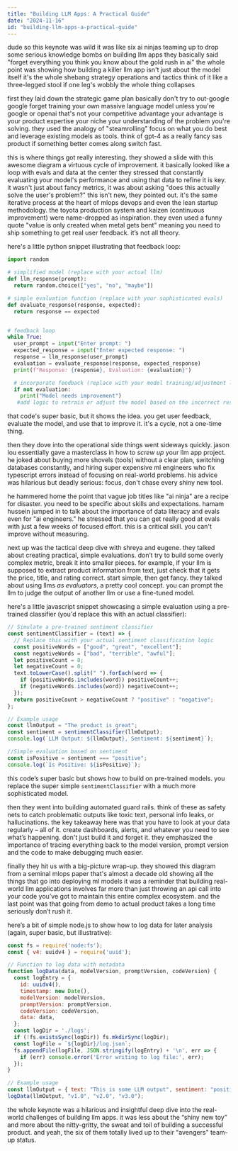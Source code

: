 ```yaml
---
title: "Building LLM Apps: A Practical Guide"
date: "2024-11-16"
id: "building-llm-apps-a-practical-guide"
---
```


dude so this keynote was wild it was like six ai ninjas teaming up to drop some serious knowledge bombs on building llm apps  they basically said "forget everything you think you know about the gold rush in ai"  the whole point was showing how building a killer llm app isn't just about the model itself it's the whole shebang  strategy operations and tactics  think of it like a three-legged stool  if one leg's wobbly the whole thing collapses

first they laid down the strategic game plan  basically don't try to out-google google  forget training your own massive language model unless you're google or openai  that's not your competitive advantage  your advantage is your product expertise your niche your understanding of the problem you're solving.  they used the analogy of "steamrolling"  focus on what you do best and leverage existing models as tools.   think of gpt-4 as a really fancy sas product  if something better comes along switch fast.

this is where things got really interesting. they showed a slide with this awesome diagram a virtuous cycle of improvement.  it basically looked like a loop with evals and data at the center  they stressed that constantly evaluating your model's performance and using that data to refine it is key.  it wasn't just about fancy metrics, it was about asking "does this actually solve the user's problem?"  this isn't new, they pointed out.  it's the same iterative process at the heart of mlops devops and even the lean startup methodology.  the toyota production system and kaizen (continuous improvement) were name-dropped as inspiration.  they even used a funny quote "value is only created when metal gets bent" meaning you need to ship something to get real user feedback.  it’s not all theory.


here's a little python snippet illustrating that feedback loop:

```python
import random

# simplified model (replace with your actual llm)
def llm_response(prompt):
  return random.choice(["yes", "no", "maybe"])

# simple evaluation function (replace with your sophisticated evals)
def evaluate_response(response, expected):
  return response == expected


# feedback loop
while True:
  user_prompt = input("Enter prompt: ")
  expected_response = input("Enter expected response: ")
  response = llm_response(user_prompt)
  evaluation = evaluate_response(response, expected_response)
  print(f"Response: {response}, Evaluation: {evaluation}")

  # incorporate feedback (replace with your model training/adjustment logic)
  if not evaluation:
    print("Model needs improvement")
   #add logic to retrain or adjust the model based on the incorrect response


```

that code's super basic, but it shows the idea.  you get user feedback, evaluate the model, and use that to improve it. it's a cycle, not a one-time thing.

then they dove into the operational side things went sideways quickly. jason lou essentially gave a masterclass in how to *screw up* your llm app project.  he joked about buying more shovels (tools) without a clear plan, switching databases constantly, and hiring super expensive ml engineers who fix typescript errors instead of focusing on real-world problems.  his advice was hilarious but deadly serious: focus, don't chase every shiny new tool.

he hammered home the point that vague job titles like "ai ninja" are a recipe for disaster. you need to be specific about skills and expectations.  hamam hussein jumped in to talk about the importance of data literacy and evals even for "ai engineers."  he stressed that you can get really good at evals with just a few weeks of focused effort.  this is a critical skill.  you can't improve without measuring.

next up was the tactical deep dive with shreya and eugene. they talked about creating practical, simple evaluations. don’t try to build some overly complex metric, break it into smaller pieces.  for example, if your llm is supposed to extract product information from text, just check that it gets the price, title, and rating correct.  start simple, then get fancy. they talked about using llms *as evaluators*, a pretty cool concept.   you can prompt the llm to judge the output of another llm or use a fine-tuned model.

here's a little javascript snippet showcasing a simple evaluation using a pre-trained classifier (you'd replace this with an actual classifier):

```javascript
// Simulate a pre-trained sentiment classifier
const sentimentClassifier = (text) => {
  // Replace this with your actual sentiment classification logic
  const positiveWords = ["good", "great", "excellent"];
  const negativeWords = ["bad", "terrible", "awful"];
  let positiveCount = 0;
  let negativeCount = 0;
  text.toLowerCase().split(" ").forEach(word => {
    if (positiveWords.includes(word)) positiveCount++;
    if (negativeWords.includes(word)) negativeCount++;
  });
  return positiveCount > negativeCount ? "positive" : "negative";
};

// Example usage
const llmOutput = "The product is great";
const sentiment = sentimentClassifier(llmOutput);
console.log(`LLM Output: ${llmOutput}, Sentiment: ${sentiment}`);

//Simple evaluation based on sentiment
const isPositive = sentiment === "positive";
console.log(`Is Positive: ${isPositive}`);
```

this code’s super basic but shows how to build on pre-trained models.  you replace the super simple `sentimentClassifier`  with a much more sophisticated model.


then they went into building automated guard rails. think of these as safety nets to catch problematic outputs like toxic text, personal info leaks, or hallucinations.  the key takeaway here was that you have to look at your data regularly – all of it. create dashboards, alerts, and whatever you need to see what’s happening.  don't just build it and forget it.  they emphasized the importance of tracing everything back to the model version, prompt version and the code to make debugging much easier.

finally they hit us with a big-picture wrap-up.  they showed this diagram from a seminal mlops paper that's almost a decade old showing all the things that go into deploying ml models it was a reminder that building real-world llm applications involves far more than just throwing an api call into your code  you’ve got to maintain this entire complex ecosystem. and the last point was that going from demo to actual product takes a long time  seriously don’t rush it.

here’s a bit of simple node.js to show how to log data for later analysis (again, super basic, but illustrative):

```javascript
const fs = require('node:fs');
const { v4: uuidv4 } = require('uuid');

// Function to log data with metadata
function logData(data, modelVersion, promptVersion, codeVersion) {
  const logEntry = {
    id: uuidv4(),
    timestamp: new Date(),
    modelVersion: modelVersion,
    promptVersion: promptVersion,
    codeVersion: codeVersion,
    data: data,
  };
  const logDir = './logs';
  if (!fs.existsSync(logDir)) fs.mkdirSync(logDir);
  const logFile = `${logDir}/log.json`;
  fs.appendFile(logFile, JSON.stringify(logEntry) + '\n', err => {
    if (err) console.error('Error writing to log file:', err);
  });
}

// Example usage
const llmOutput = { text: "This is some LLM output", sentiment: "positive" };
logData(llmOutput, "v1.0", "v2.0", "v3.0");
```

the whole keynote was a hilarious and insightful deep dive into the real-world challenges of building llm apps.   it was less about the “shiny new toy” and more about the nitty-gritty, the sweat and toil of building a successful product.  and yeah, the six of them totally lived up to their "avengers" team-up status.
